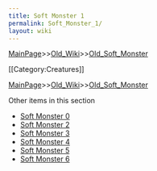 ```yaml
---
title: Soft Monster 1
permalink: Soft_Monster_1/
layout: wiki
---
```


[MainPage](/keeperrl_wiki/ "wikilink")>>[Old_Wiki](/keeperrl_wiki/Old_Wiki "wikilink")>>[Old_Soft_Monster](/keeperrl_wiki/Old_Soft_Monster "wikilink")

[[Category:Creatures]]

[MainPage](/keeperrl_wiki/ "wikilink")>>[Old_Wiki](/keeperrl_wiki/Old_Wiki "wikilink")>>[Old_Soft_Monster](/keeperrl_wiki/Old_Soft_Monster "wikilink")

Other items in this section
-    [Soft Monster 0](/keeperrl_wiki/Soft_Monster_0 "wikilink")
-    [Soft Monster 2](/keeperrl_wiki/Soft_Monster_2 "wikilink")
-    [Soft Monster 3](/keeperrl_wiki/Soft_Monster_3 "wikilink")
-    [Soft Monster 4](/keeperrl_wiki/Soft_Monster_4 "wikilink")
-    [Soft Monster 5](/keeperrl_wiki/Soft_Monster_5 "wikilink")
-    [Soft Monster 6](/keeperrl_wiki/Soft_Monster_6 "wikilink")
